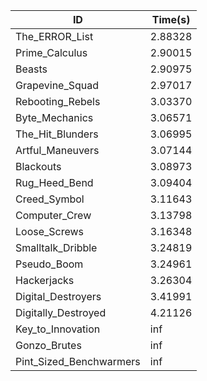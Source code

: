 |ID|Time(s)|
|-|-|
|The_ERROR_List|2.88328|
|Prime_Calculus|2.90015|
|Beasts|2.90975|
|Grapevine_Squad|2.97017|
|Rebooting_Rebels|3.03370|
|Byte_Mechanics|3.06571|
|The_Hit_Blunders|3.06995|
|Artful_Maneuvers|3.07144|
|Blackouts|3.08973|
|Rug_Heed_Bend|3.09404|
|Creed_Symbol|3.11643|
|Computer_Crew|3.13798|
|Loose_Screws|3.16348|
|Smalltalk_Dribble|3.24819|
|Pseudo_Boom|3.24961|
|Hackerjacks|3.26304|
|Digital_Destroyers|3.41991|
|Digitally_Destroyed|4.21126|
|Key_to_Innovation|inf|
|Gonzo_Brutes|inf|
|Pint_Sized_Benchwarmers|inf|
